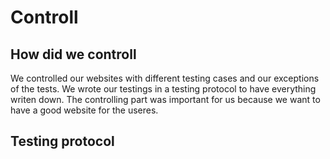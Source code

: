 # Controll

## How did we controll
We controlled our websites with different testing cases and our exceptions of the tests. We wrote our testings in a testing protocol to have everything writen down. The controlling part was important for us because we want to have a good website for the useres.

## Testing protocol



